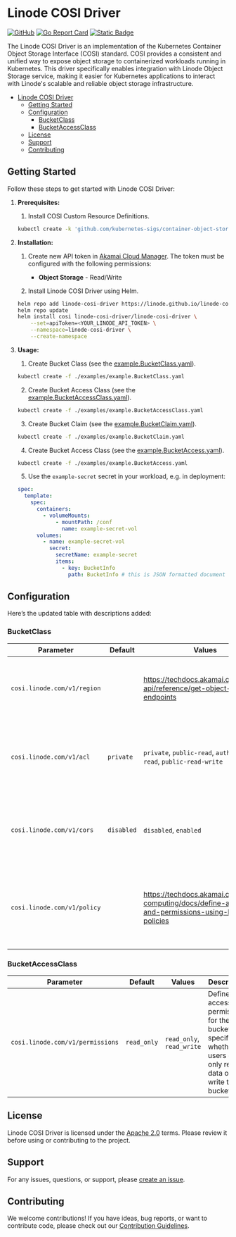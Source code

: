 # Linode COSI Driver

[![GitHub](https://img.shields.io/github/license/linode/linode-cosi-driver)](LICENSE)
[![Go Report Card](https://goreportcard.com/badge/github.com/linode/linode-cosi-driver)](https://goreportcard.com/report/github.com/linode/linode-cosi-driver)
[![Static Badge](https://img.shields.io/badge/COSI_Specification-v1alpha1-green)](https://github.com/kubernetes-sigs/container-object-storage-interface-spec/tree/v0.1.0)

The Linode COSI Driver is an implementation of the Kubernetes Container Object Storage Interface (COSI) standard. COSI provides a consistent and unified way to expose object storage to containerized workloads running in Kubernetes. This driver specifically enables integration with Linode Object Storage service, making it easier for Kubernetes applications to interact with Linode's scalable and reliable object storage infrastructure.

- [Linode COSI Driver](#linode-cosi-driver)
  - [Getting Started](#getting-started)
  - [Configuration](#configuration)
    - [BucketClass](#bucketclass)
    - [BucketAccessClass](#bucketaccessclass)
  - [License](#license)
  - [Support](#support)
  - [Contributing](#contributing)

## Getting Started

Follow these steps to get started with Linode COSI Driver:

1. **Prerequisites:**
    1. Install COSI Custom Resource Definitions.
    ```sh
    kubectl create -k 'github.com/kubernetes-sigs/container-object-storage-interface/?ref=v0.2.1'
    ```

2. **Installation:**
    1. Create new API token in [Akamai Cloud Manager](https://cloud.linode.com/profile/tokens). The token must be configured with the following permissions:
        - **Object Storage** - Read/Write

    2. Install Linode COSI Driver using Helm.
    ```sh
    helm repo add linode-cosi-driver https://linode.github.io/linode-cosi-driver
    helm repo update
    helm install cosi linode-cosi-driver/linode-cosi-driver \
        --set=apiToken=<YOUR_LINODE_API_TOKEN> \
        --namespace=linode-cosi-driver \
        --create-namespace
    ```

3. **Usage:**
    1. Create Bucket Class (see the [example.BucketClass.yaml](./examples/linode-objectstorage.BucketClass.yaml)).
    ```sh
    kubectl create -f ./examples/example.BucketClass.yaml
    ```

    2. Create Bucket Access Class (see the [example.BucketAccessClass.yaml](./examples/linode-objectstorage.BucketAccessClass.yaml)).
    ```sh
    kubectl create -f ./examples/example.BucketAccessClass.yaml
    ```

    3. Create Bucket Claim (see the [example.BucketClaim.yaml](./examples/example.BucketClaim.yaml)).
    ```sh
    kubectl create -f ./examples/example.BucketClaim.yaml
    ```

    4. Create Bucket Access Class (see the [example.BucketAccess.yaml](./examples/example.BucketAccess.yaml)).
    ```sh
    kubectl create -f ./examples/example.BucketAccess.yaml
    ```

    5. Use the `example-secret` secret in your workload, e.g. in deployment:
    ```yaml
    spec:
      template:
        spec:
          containers:
            - volumeMounts:
                - mountPath: /conf
                  name: example-secret-vol
          volumes:
            - name: example-secret-vol
              secret:
                secretName: example-secret
                items:
                  - key: BucketInfo
                    path: BucketInfo # this is JSON formatted document
    ```

## Configuration

Here’s the updated table with descriptions added:

### BucketClass

| Parameter                   | Default    | Values                                                                                               | Description                                                                            |
|-----------------------------|------------|------------------------------------------------------------------------------------------------------|----------------------------------------------------------------------------------------|
| `cosi.linode.com/v1/region` |            | https://techdocs.akamai.com/linode-api/reference/get-object-storage-endpoints                        | **REQUIRED** The region where the object storage bucket will be created.               |
| `cosi.linode.com/v1/acl`    | `private`  | `private`, `public-read`, `authenticated-read`, `public-read-write`                                  | The access control list (ACL) policy that defines who can read or write to the bucket. |
| `cosi.linode.com/v1/cors`   | `disabled` | `disabled`, `enabled`                                                                                | Enables or disables Cross-Origin Resource Sharing (CORS) for the bucket.               |
| `cosi.linode.com/v1/policy` |            | https://techdocs.akamai.com/cloud-computing/docs/define-access-and-permissions-using-bucket-policies | Defines custom bucket policies for fine-grained access control and permissions.        |

### BucketAccessClass

| Parameter                        | Default     | Values                    | Description                                                                                                             |
|----------------------------------|-------------|---------------------------|-------------------------------------------------------------------------------------------------------------------------|
| `cosi.linode.com/v1/permissions` | `read_only` | `read_only`, `read_write` | Defines the access permissions for the bucket, specifying whether users can only read data or also write to the bucket. |

## License

Linode COSI Driver is licensed under the [Apache 2.0](LICENSE) terms. Please review it before using or contributing to the project.

## Support

For any issues, questions, or support, please [create an issue](https://github.com/linode/linode-cosi-driver/issues).

## Contributing

We welcome contributions! If you have ideas, bug reports, or want to contribute code, please check out our [Contribution Guidelines](CONTRIBUTING.md).
